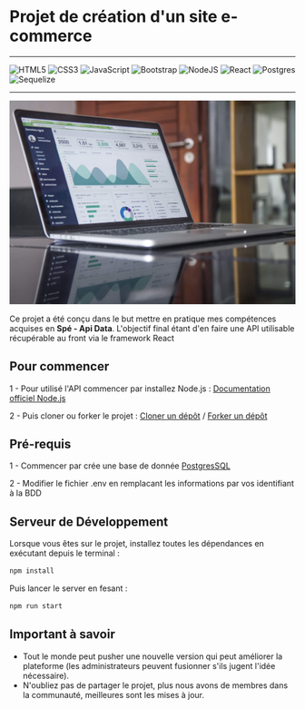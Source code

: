 # Projet de création d'un site e-commerce

<hr>

![HTML5](https://img.shields.io/badge/html5-%23E34F26.svg?style=for-the-badge&logo=html5&logoColor=white)
![CSS3](https://img.shields.io/badge/css3-%231572B6.svg?style=for-the-badge&logo=css3&logoColor=white)
![JavaScript](https://img.shields.io/badge/javascript-%23323330.svg?style=for-the-badge&logo=javascript&logoColor=%23F7DF1E)
![Bootstrap](https://img.shields.io/badge/bootstrap-%23563D7C.svg?style=for-the-badge&logo=bootstrap&logoColor=white)
![NodeJS](https://img.shields.io/badge/node.js-6DA55F?style=for-the-badge&logo=node.js&logoColor=white)
![React](https://img.shields.io/badge/react-%2320232a.svg?style=for-the-badge&logo=react&logoColor=%2361DAFB)
![Postgres](https://img.shields.io/badge/postgres-%23316192.svg?style=for-the-badge&logo=postgresql&logoColor=white)
![Sequelize](https://img.shields.io/badge/Sequelize-52B0E7?style=for-the-badge&logo=Sequelize&logoColor=white)

<hr>

 <img src="./assets/img/e-commerce_cover.jpg" alt="Cover">

<br>
<p>Ce projet a été conçu dans le but mettre en pratique mes compétences acquises en <strong>Spé - Api Data</strong>. L'objectif final étant d'en faire une API utilisable récupérable au front via le framework React</p>

## Pour commencer

<span>1 - Pour utilisé l'API commencer par installez Node.js :</span>
<a href="https://nodejs.org/en/">Documentation officiel Node.js</a>

<span>2 - Puis cloner ou forker le projet :</span>
<a href="https://docs.github.com/en/repositories/creating-and-managing-repositories/cloning-a-repository">Cloner un dépôt</a> /
<a href="https://docs.github.com/en/get-started/quickstart/fork-a-repo">Forker un dépôt</a>

## Pré-requis

<p>1 - Commencer par crée une base de donnée <a href="https://www.postgresql.org/">PostgresSQL</a></p>
<p>2 - Modifier le fichier .env en remplacant les informations par vos identifiant à la BDD</p>

## Serveur de Développement

<p>Lorsque vous êtes sur le projet, installez toutes les dépendances en exécutant depuis le terminal :</p>

```sh
npm install
```

Puis lancer le server en fesant :

```sh
npm run start
```

## Important à savoir

<ul>
    <li>
    Tout le monde peut pusher une nouvelle version qui peut améliorer la plateforme (les administrateurs peuvent fusionner s'ils jugent l'idée nécessaire).
    </li>
    <li>
    N'oubliez pas de partager le projet, plus nous avons de membres dans la communauté, meilleures sont les mises à jour.
    </li>
</ul>
